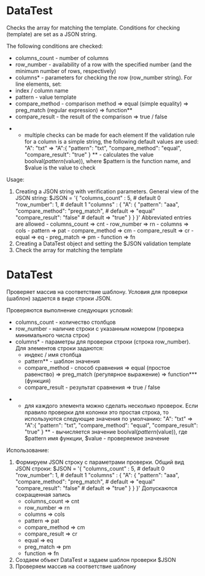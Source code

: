 # DataTest
Checks the array for matching the template.
Conditions for checking (template) are set as a JSON string.

The following conditions are checked:
  - columns_count - number of columns
  - row_number - availability of a row with the specified number (and the minimum number of rows, respectively)
  - columns* - parameters for checking the row (row_number string).
For line elements, set:
  - index / column name
  - pattern - value template
  - compare_method - comparison method
    => equal (simple equality)
    => preg_match (regular expression)
    => function**
  - compare_result - the result of the comparison
    => true / false
*  - multiple checks can be made for each element
   If the validation rule for a column is a simple string, the following default values are used:
   "A": "txt"
      =>
   "A":{
      "pattern": "txt",
      "compare_method": "equal",
      "compare_result": "true"
    }
** - calculates the value boolval($pattern($value)), where $pattern is the function name, and $value is the value to check

Usage:
  1. Creating a JSON string with verification parameters.
    General view of the JSON string:
    $JSON = '{
      "columns_count" : 5,  # default 0
      "row_number": 1,      # default 1
      "columns" : {
        "A": {
          "pattern": "aaa",
          "compare_method": "preg_match", # default => "equal"
          "compare_result": "false"       # default => "true"
        }
      }
    }'
    Abbreviated entries are allowed
    - columns_count   => cnt
    - row_number      => rn
    - columns         => cols
    - pattern         => pat
    - compare_method  => cm
    - compare_result  => cr
    - equal           => eq
    - preg_match      => pm
    - function        => fn
2. Creating a DataTest object and setting the $JSON validation template
3. Check the array for matching the template

# DataTest
Проверяет массив на соответствие шаблону.
Условия для проверки (шаблон) задается в виде строки JSON.

Проверяются выполнение следующих условий:
  - columns_count - количество столбцов
  - row_number - наличие строки с указанным номером (проверка минимального числа строк)
  - columns* - параметры для проверки строки (строка row_number).
    Для элементов строки задаются:
    - индекс / имя столбца
    - pattern** - шаблон значения
    - compare_method - способ сравнения
      => equal (простое равенство)
      => preg_match (регулярное выражение)
      => function*** (функция)
    - compare_result - результат сравнения
      => true / false
*  - для каждого элемента можно сделать несколько проверок.
   Если правило проверки для колонки это простая строка, то используются следующие значения по умолчанию:
   "A": "txt"
      =>
   "A":{
      "pattern": "txt",
      "compare_method": "equal",
      "compare_result": "true"
    }
** - вычисляется значение boolval($pattern($value)), где $pattern имя функции, $value - проверяемое значение

Использование:
1. Формируем JSON строку с параметрами проверки.
  Общий вид JSON строки:
  $JSON = '{
    "columns_count" : 5, # default 0
    "row_number": 1,     # default 1
    "columns" : {
      "A": {
        "pattern": "aaa",
        "compare_method": "preg_match",  # default => "equal"
        "compare_result": "false"        # default => "true"
      }
    }
  }'
  Допускаются сокращенная запись
   - columns_count  => cnt
   - row_number     => rn
   - columns        => cols
   - pattern        => pat
   - compare_method => cm
   - compare_result => cr
   - equal          => eq
   - preg_match     => pm
   - function       => fn
2. Создаем объект DataTest и задаем шаблон проверки $JSON
3. Проверяем массив на соответствие шаблону
